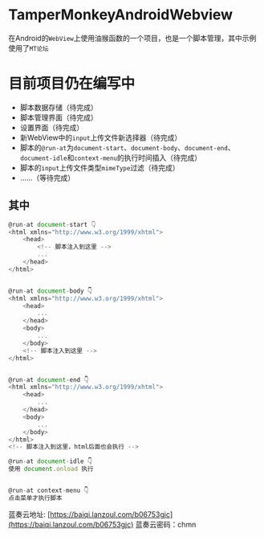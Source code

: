 # TamperMonkeyAndroidWebview

在Android的`WebView`上使用油猴函数的一个项目，也是一个脚本管理，其中示例使用了`MT论坛`

# 目前项目仍在编写中
+ 脚本数据存储（待完成）
+ 脚本管理界面（待完成）
+ 设置界面（待完成）
+ 新WebView中的`input`上传文件新选择器（待完成）
+ 脚本的`@run-at`为`document-start`、`document-body`、`document-end`、`document-idle`和`context-menu`的执行时间插入（待完成）
+ 脚本的`input`上传文件类型`mimeType`过滤（待完成）
+ ......（等待完成）

## 其中
```javascript
@run-at document-start 👇
<html xmlns="http://www.w3.org/1999/xhtml">
    <head>
        <!-- 脚本注入到这里 -->
        ...
    </head>
</html>


@run-at document-body 👇
<html xmlns="http://www.w3.org/1999/xhtml">
    <head>
        ...
    </head>
    <body>
        ...
    </body>
    <!-- 脚本注入到这里 -->
</html>


@run-at document-end 👇
<html xmlns="http://www.w3.org/1999/xhtml">
    <head>
        ...
    </head>
    <body>
        ...
    </body>
</html>
<!-- 脚本注入到这里，html后面也会执行 -->

@run-at document-idle 👇
使用 document.onload 执行


@run-at context-menu 👇
点击菜单才执行脚本

```
蓝奏云地址: [https://baiqi.lanzoul.com/b06753gjc](https://baiqi.lanzoul.com/b06753gjc)
蓝奏云密码：chmn